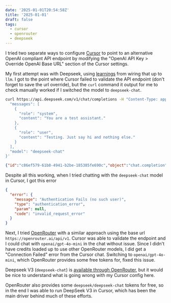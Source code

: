 ```yaml
---
date: '2025-01-01T20:54:58Z'
title: '2025-01-01'
draft: false
tags:
  - cursor
  - openrouter
  - deepseek
---
```


I tried two separate ways to configure [Cursor](https://www.cursor.com/) to point to an alternative OpenAI compliant API endpoint by modifying the "OpenAI API Key > Override OpenAI Base URL" section of the Cursor settings.

My first attempt was with Deepseek, using [learnings](/til/llm/openai-compatible-apis) from wiring that up to `llm`.
I got to the point where Cursor failed to validate the API endpoint (don't forget to save the url override), but the `curl` command it output for me to check manually worked if I switched the model to `deepseek-chat`.

```sh
curl https://api.deepseek.com/v1/chat/completions -H "Content-Type: application/json" -H "Authorization: Bearer <token>" -d '{
  "messages": [
    {
      "role": "system",
      "content": "You are a test assistant."
    },
    {
      "role": "user",
      "content": "Testing. Just say hi and nothing else."
    }
  ],
  "model": "deepseek-chat"
}'
```

```json
{"id":"c86ef579-61b8-4941-b2be-185385fe690c","object":"chat.completion","created":1735786101,"model":"deepseek-chat","choices":[{"index":0,"message":{"role":"assistant","content":"Hi."},"logprobs":null,"finish_reason":"stop"}],"usage":{"prompt_tokens":18,"completion_tokens":2,"total_tokens":20,"prompt_cache_hit_tokens":0,"prompt_cache_miss_tokens":18},"system_fingerprint":"fp_f1afce2943"}%
```

Despite all this working, when I tried chatting with the `deepseek-chat` model in Cursor, I got this error

```json
{
  "error": {
    "message": "Authentication Fails (no such user)",
    "type": "authentication_error",
    "param": null,
    "code": "invalid_request_error"
  }
}
```

Next, I tried [OpenRouter](https://openrouter.ai/) with a similar approach using the base url `https://openrouter.ai/api/v1`.
Cursor was able to validate the endpoint and I could chat with `openai/gpt-4o-mini` in the chat without issue.
Since I didn't have credits loaded up to use other OpenRouter models, I did get a "Connection Failed" error from the Cursor chat.
Switching to `openai/gpt-4o-mini`, which OpenRouter provides some free tokens for, fixed this issue.

Deepseek V3 (`deepseek-chat`) is [available through OpenRouter](https://openrouter.ai/deepseek/deepseek-chat/versions), but it would be nice to understand what is going wrong with my Cursor config here.

OpenRouter also provides some `deepseek/deepseek-chat` tokens for free, so in the end I was able to run DeepSeek V3 in Cursor, which has been the main driver behind much of these efforts.
